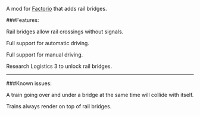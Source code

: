 A mod for [Factorio](https://www.factorio.com) that adds rail bridges.

###Features:

Rail bridges allow rail crossings without signals.

Full support for automatic driving.

Full support for manual driving.

Research Logistics 3 to unlock rail bridges.

---
###Known issues:

A train going over and under a bridge at the same time will collide with itself.

Trains always render on top of rail bridges.
